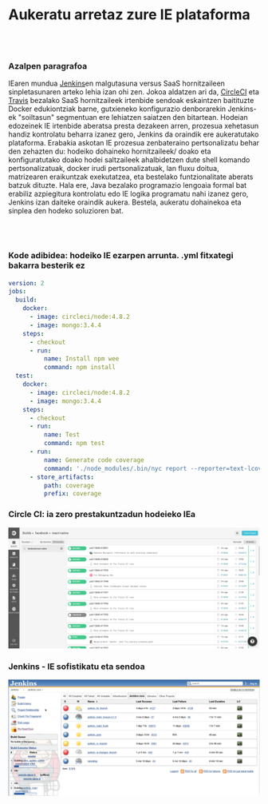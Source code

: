 # Aukeratu arretaz zure IE plataforma

<br/><br/>

### Azalpen paragrafoa

IEaren mundua [Jenkins](https://jenkins.io/)en malgutasuna versus SaaS hornitzaileen sinpletasunaren arteko lehia izan ohi zen. Jokoa aldatzen ari da, [CircleCI](https://circleci.com/) eta [Travis](https://travis-ci.org/) bezalako SaaS hornitzaileek irtenbide sendoak eskaintzen baitituzte Docker edukiontziak barne, gutxieneko konfigurazio denborarekin Jenkins-ek "soiltasun" segmentuan ere lehiatzen saiatzen den bitartean. Hodeian edozeinek IE irtenbide aberatsa presta dezakeen arren, prozesua xehetasun handiz kontrolatu beharra izanez gero, Jenkins da oraindik ere aukeratutako plataforma. Erabakia askotan IE prozesua zenbateraino pertsonalizatu behar den zehazten du: hodeiko dohaineko hornitzaileek/ doako eta konfiguratutako doako hodei saltzaileek ahalbidetzen dute shell komando pertsonalizatuak, docker irudi pertsonalizatuak, lan fluxu doitua, matrizearen eraikuntzak exekutatzea, eta bestelako funtzionalitate aberats batzuk dituzte. Hala ere, Java bezalako programazio lengoaia formal bat erabiliz azpiegitura kontrolatu edo IE logika programatu nahi izanez gero, Jenkins izan daiteke oraindik aukera. Bestela, aukeratu dohainekoa eta sinplea den hodeko soluzioren bat.


<br/><br/>

### Kode adibidea: hodeiko IE ezarpen arrunta. .yml fitxategi bakarra besterik ez

```yaml
version: 2
jobs:
  build:
    docker:
      - image: circleci/node:4.8.2
      - image: mongo:3.4.4
    steps:
      - checkout
      - run:
          name: Install npm wee
          command: npm install
  test:
    docker:
      - image: circleci/node:4.8.2
      - image: mongo:3.4.4
    steps:
      - checkout
      - run:
          name: Test
          command: npm test
      - run:
          name: Generate code coverage
          command: './node_modules/.bin/nyc report --reporter=text-lcov'      
      - store_artifacts:
          path: coverage
          prefix: coverage

```

### Circle CI: ia zero prestakuntzadun hodeieko IEa

![alt text](https://github.com/goldbergyoni/nodebestpractices/blob/master/assets/images/circleci.png "API erroreen kudeaketa")

### Jenkins - IE sofistikatu eta sendoa 

![alt text](https://github.com/goldbergyoni/nodebestpractices/blob/master/assets/images/jenkins_dashboard.png "API erroreen kudeaketa")

<br/><br/>
